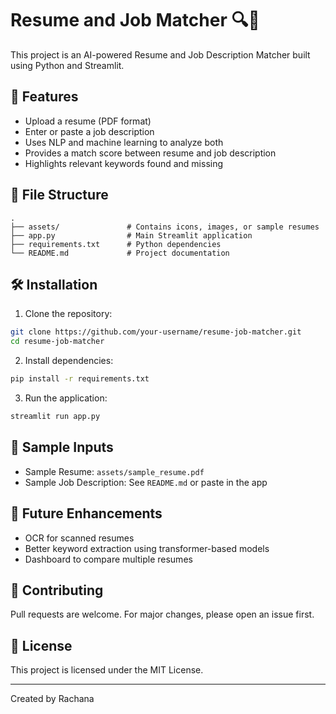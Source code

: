 
# Resume and Job Matcher 🔍📄

This project is an AI-powered Resume and Job Description Matcher built using Python and Streamlit.

## 🚀 Features

- Upload a resume (PDF format)
- Enter or paste a job description
- Uses NLP and machine learning to analyze both
- Provides a match score between resume and job description
- Highlights relevant keywords found and missing

## 📂 File Structure

```
.
├── assets/               # Contains icons, images, or sample resumes
├── app.py                # Main Streamlit application
├── requirements.txt      # Python dependencies
└── README.md             # Project documentation
```

## 🛠️ Installation

1. Clone the repository:

```bash
git clone https://github.com/your-username/resume-job-matcher.git
cd resume-job-matcher
```

2. Install dependencies:

```bash
pip install -r requirements.txt
```

3. Run the application:

```bash
streamlit run app.py
```

## 🧪 Sample Inputs

- Sample Resume: `assets/sample_resume.pdf`
- Sample Job Description: See `README.md` or paste in the app

## 📌 Future Enhancements

- OCR for scanned resumes
- Better keyword extraction using transformer-based models
- Dashboard to compare multiple resumes

## 🤝 Contributing

Pull requests are welcome. For major changes, please open an issue first.

## 📝 License

This project is licensed under the MIT License.

---

Created by Rachana 
